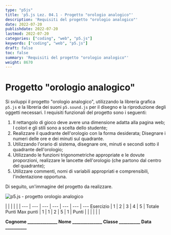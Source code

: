 ```yaml
---
type: "p5js"
title: 'p5.js Lez. 04.1 - Progetto "orologio analogico"'
description: 'Requisiti del progetto "orologio analogico"'
date: 2022-07-20
publishdate: 2022-07-20
lastmod: 2022-07-20
categories: ["coding", "web", "p5.js"]
keywords: ["coding", "web", "p5.js"]
draft: false
toc: false
summary: 'Requisiti del progetto "orologio analogico"'
weight: 8670
---
```


# Progetto "orologio analogico"

Si sviluppi il progetto "orologio analogico", utilizzando la libreria grafica ``p5.js`` e la libreria dei suoni ``p5.sound.js`` per il disegno e la riproduzione degli oggetti necessari. I requisiti funzionali del progetto sono i seguenti:

1. Il rettangolo di gioco deve avere una dimensione adatta alla pagina web; I colori e gli stili sono a scelta dello studente;
2. Realizzare il quadrante dell'orologio con la forma desiderata; Disegnare i numeri delle ore e dei minuti sul quadrante.
3. Utilizzando l'orario di sistema, disegnare ore, minuti e secondi sotto il quadrante dell'orologio;
4. Utilizzando le funzioni trigonometriche appropriate e le dovute proporzioni, realizzare le lancette dell'orologio (che partono dal centro del quadrante);
5. Utilizzare commenti, nomi di variabili appropriati e comprensibili, l'indentazione opportuna.

Di seguito, un'immagine del progetto da realizzare.

![p5.js - progetto orologio analogico](/static/coding/web/p5js/progettoOrologio.png "p5.js - progetto orologio analogico")

<!-- markdownlint-disable MD009 MD036 -->

 |              |     |     |     |     |
---       | --- | --- | --- | --- | --- | ---
Esercizio |  1  |  2  |  3  |  4  |  5  | Totale Punti
Max punti |  1  |  1  |  2  |  5  |  1  |
Punti     |     |     |     |     |     |

**Cognome ______________ Nome ______________ Classe __________ Data __________**

<!-- markdownlint-enable MD009 MD036 -->

